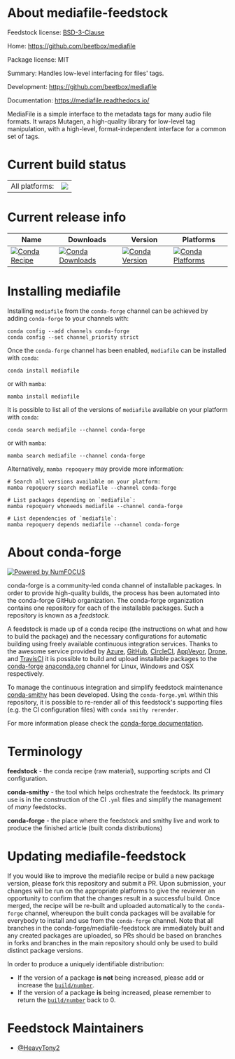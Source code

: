 About mediafile-feedstock
=========================

Feedstock license: [BSD-3-Clause](https://github.com/conda-forge/mediafile-feedstock/blob/main/LICENSE.txt)

Home: https://github.com/beetbox/mediafile

Package license: MIT

Summary: Handles low-level interfacing for files' tags.

Development: https://github.com/beetbox/mediafile

Documentation: https://mediafile.readthedocs.io/

MediaFile is a simple interface to the metadata tags for many audio file formats. It wraps Mutagen, a high-quality library for low-level tag manipulation, with a high-level, format-independent interface for a common set of tags.


Current build status
====================


<table><tr><td>All platforms:</td>
    <td>
      <a href="https://dev.azure.com/conda-forge/feedstock-builds/_build/latest?definitionId=15324&branchName=main">
        <img src="https://dev.azure.com/conda-forge/feedstock-builds/_apis/build/status/mediafile-feedstock?branchName=main">
      </a>
    </td>
  </tr>
</table>

Current release info
====================

| Name | Downloads | Version | Platforms |
| --- | --- | --- | --- |
| [![Conda Recipe](https://img.shields.io/badge/recipe-mediafile-green.svg)](https://anaconda.org/conda-forge/mediafile) | [![Conda Downloads](https://img.shields.io/conda/dn/conda-forge/mediafile.svg)](https://anaconda.org/conda-forge/mediafile) | [![Conda Version](https://img.shields.io/conda/vn/conda-forge/mediafile.svg)](https://anaconda.org/conda-forge/mediafile) | [![Conda Platforms](https://img.shields.io/conda/pn/conda-forge/mediafile.svg)](https://anaconda.org/conda-forge/mediafile) |

Installing mediafile
====================

Installing `mediafile` from the `conda-forge` channel can be achieved by adding `conda-forge` to your channels with:

```
conda config --add channels conda-forge
conda config --set channel_priority strict
```

Once the `conda-forge` channel has been enabled, `mediafile` can be installed with `conda`:

```
conda install mediafile
```

or with `mamba`:

```
mamba install mediafile
```

It is possible to list all of the versions of `mediafile` available on your platform with `conda`:

```
conda search mediafile --channel conda-forge
```

or with `mamba`:

```
mamba search mediafile --channel conda-forge
```

Alternatively, `mamba repoquery` may provide more information:

```
# Search all versions available on your platform:
mamba repoquery search mediafile --channel conda-forge

# List packages depending on `mediafile`:
mamba repoquery whoneeds mediafile --channel conda-forge

# List dependencies of `mediafile`:
mamba repoquery depends mediafile --channel conda-forge
```


About conda-forge
=================

[![Powered by
NumFOCUS](https://img.shields.io/badge/powered%20by-NumFOCUS-orange.svg?style=flat&colorA=E1523D&colorB=007D8A)](https://numfocus.org)

conda-forge is a community-led conda channel of installable packages.
In order to provide high-quality builds, the process has been automated into the
conda-forge GitHub organization. The conda-forge organization contains one repository
for each of the installable packages. Such a repository is known as a *feedstock*.

A feedstock is made up of a conda recipe (the instructions on what and how to build
the package) and the necessary configurations for automatic building using freely
available continuous integration services. Thanks to the awesome service provided by
[Azure](https://azure.microsoft.com/en-us/services/devops/), [GitHub](https://github.com/),
[CircleCI](https://circleci.com/), [AppVeyor](https://www.appveyor.com/),
[Drone](https://cloud.drone.io/welcome), and [TravisCI](https://travis-ci.com/)
it is possible to build and upload installable packages to the
[conda-forge](https://anaconda.org/conda-forge) [anaconda.org](https://anaconda.org/)
channel for Linux, Windows and OSX respectively.

To manage the continuous integration and simplify feedstock maintenance
[conda-smithy](https://github.com/conda-forge/conda-smithy) has been developed.
Using the ``conda-forge.yml`` within this repository, it is possible to re-render all of
this feedstock's supporting files (e.g. the CI configuration files) with ``conda smithy rerender``.

For more information please check the [conda-forge documentation](https://conda-forge.org/docs/).

Terminology
===========

**feedstock** - the conda recipe (raw material), supporting scripts and CI configuration.

**conda-smithy** - the tool which helps orchestrate the feedstock.
                   Its primary use is in the construction of the CI ``.yml`` files
                   and simplify the management of *many* feedstocks.

**conda-forge** - the place where the feedstock and smithy live and work to
                  produce the finished article (built conda distributions)


Updating mediafile-feedstock
============================

If you would like to improve the mediafile recipe or build a new
package version, please fork this repository and submit a PR. Upon submission,
your changes will be run on the appropriate platforms to give the reviewer an
opportunity to confirm that the changes result in a successful build. Once
merged, the recipe will be re-built and uploaded automatically to the
`conda-forge` channel, whereupon the built conda packages will be available for
everybody to install and use from the `conda-forge` channel.
Note that all branches in the conda-forge/mediafile-feedstock are
immediately built and any created packages are uploaded, so PRs should be based
on branches in forks and branches in the main repository should only be used to
build distinct package versions.

In order to produce a uniquely identifiable distribution:
 * If the version of a package **is not** being increased, please add or increase
   the [``build/number``](https://docs.conda.io/projects/conda-build/en/latest/resources/define-metadata.html#build-number-and-string).
 * If the version of a package **is** being increased, please remember to return
   the [``build/number``](https://docs.conda.io/projects/conda-build/en/latest/resources/define-metadata.html#build-number-and-string)
   back to 0.

Feedstock Maintainers
=====================

* [@HeavyTony2](https://github.com/HeavyTony2/)

